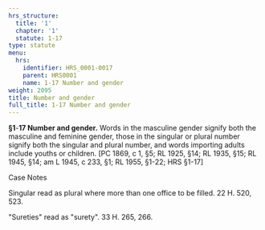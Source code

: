 ```yaml
---
hrs_structure:
  title: '1'
  chapter: '1'
  statute: 1-17
type: statute
menu:
  hrs:
    identifier: HRS_0001-0017
    parent: HRS0001
    name: 1-17 Number and gender
weight: 2095
title: Number and gender
full_title: 1-17 Number and gender
---
```

**§1**-**17 Number and gender.** Words in the masculine gender signify both the masculine and feminine gender, those in the singular or plural number signify both the singular and plural number, and words importing adults include youths or children. [PC 1869, c 1, §5; RL 1925, §14; RL 1935, §15; RL 1945, §14; am L 1945, c 233, §1; RL 1955, §1-22; HRS §1-17]

Case Notes

Singular read as plural where more than one office to be filled. 22 H. 520, 523.

"Sureties" read as "surety". 33 H. 265, 266.